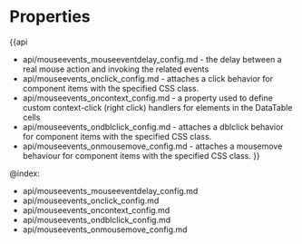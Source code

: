 Properties
==========

{{api
- api/mouseevents_mouseeventdelay_config.md - the delay between a real mouse action and invoking the related events
- api/mouseevents_onclick_config.md - attaches a click behavior for component items with the specified CSS class.
- api/mouseevents_oncontext_config.md - a property used to define custom context-click (right click) handlers for elements in the DataTable cells<br>
- api/mouseevents_ondblclick_config.md - attaches a dblclick behavior for component items with the specified CSS class.
- api/mouseevents_onmousemove_config.md - attaches a mousemove behaviour for component items with the specified CSS class.
}}

@index:
- api/mouseevents_mouseeventdelay_config.md
- api/mouseevents_onclick_config.md
- api/mouseevents_oncontext_config.md
- api/mouseevents_ondblclick_config.md
- api/mouseevents_onmousemove_config.md


